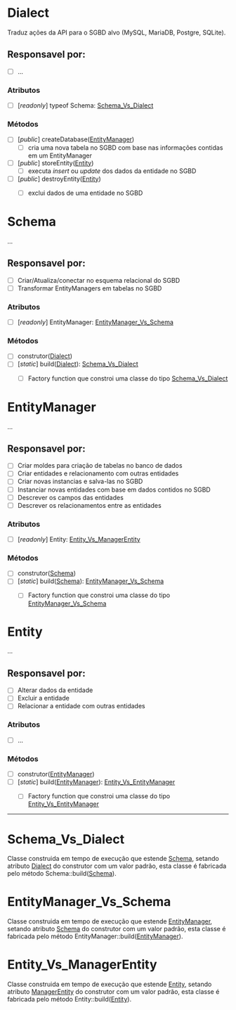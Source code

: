 Dialect
===

Traduz ações da API para o SGBD alvo (MySQL, MariaDB, Postgre, SQLite).

## Responsavel por:

- [ ] ...

### Atributos

- [ ] [_readonly_] typeof Schema: [Schema_Vs_Dialect](#schema_Vs_dialect)

### Métodos

- [ ] [_public_] createDatabase([EntityManager](#EntityManager))
  - [ ] cria uma nova tabela no SGBD com base nas informações contidas em um EntityManager
- [ ] [_public_] storeEntity([Entity](#Entity))
  - [ ] executa _insert_ ou _update_ dos dados da entidade no SGBD
- [ ] [_public_] destroyEntity([Entity](#Entity))
  - [ ] exclui dados de uma entidade no SGBD





Schema
===

...

## Responsavel por:

- [ ] Criar/Atualiza/conectar no esquema relacional do SGBD
- [ ] Transformar EntityManagers em tabelas no SGBD

### Atributos

- [ ] [_readonly_] EntityManager: [EntityManager_Vs_Schema](#EntityManager_Vs_Schema)

### Métodos
- [ ] construtor([Dialect](#dialect))
- [ ] [_static_] build([Dialect](#dialect)): [Schema_Vs_Dialect](#schema_Vs_dialect)
  - [ ] Factory function que constroi uma classe do tipo [Schema_Vs_Dialect](#schema_Vs_dialect)





EntityManager
===

...

## Responsavel por:

- [ ] Criar moldes para criação de tabelas no banco de dados
- [ ] Criar entidades e relacionamento com outras entidades
- [ ] Criar novas instancias e salva-las no SGBD
- [ ] Instanciar novas entidades com base em dados contidos no SGBD
- [ ] Descrever os campos das entidades
- [ ] Descrever os relacionamentos entre as entidades

### Atributos

- [ ] [_readonly_] Entity: [Entity_Vs_ManagerEntity](#Entity_Vs_ManagerEntity)

### Métodos

- [ ] construtor([Schema](#Schema))
- [ ] [_static_] build([Schema](#Schema)): [EntityManager_Vs_Schema](#EntityManager_Vs_Schema)
  - [ ] Factory function que constroi uma classe do tipo [EntityManager_Vs_Schema](#EntityManager_Vs_Schema)





Entity
===

...

## Responsavel por:

- [ ] Alterar dados da entidade
- [ ] Excluir a entidade
- [ ] Relacionar a entidade com outras entidades

### Atributos

- [ ] ...

### Métodos

- [ ] construtor([EntityManager](#EntityManager))
- [ ] [_static_] build([EntityManager](#EntityManager)): [Entity_Vs_EntityManager](#Entity_Vs_EntityManager)
  - [ ] Factory function que constroi uma classe do tipo [Entity_Vs_EntityManager](#Entity_Vs_EntityManager)




---





Schema_Vs_Dialect
===

Classe construida em tempo de execução que estende [Schema](#Schema), setando atributo [Dialect](#Dialect) do construtor com um valor padrão, esta classe é fabricada pelo método Schema::build([Schema](#Schema)).





EntityManager_Vs_Schema
===

Classe construida em tempo de execução que estende [EntityManager](#EntityManager), setando atributo [Schema](#Schema) do construtor com um valor padrão, esta classe é fabricada pelo método EntityManager::build([EntityManager](#EntityManager)).





Entity_Vs_ManagerEntity
===

Classe construida em tempo de execução que estende [Entity](#Entity), setando atributo [ManagerEntity](#ManagerEntity) do construtor com um valor padrão, esta classe é fabricada pelo método Entity::build([Entity](#Entity)).